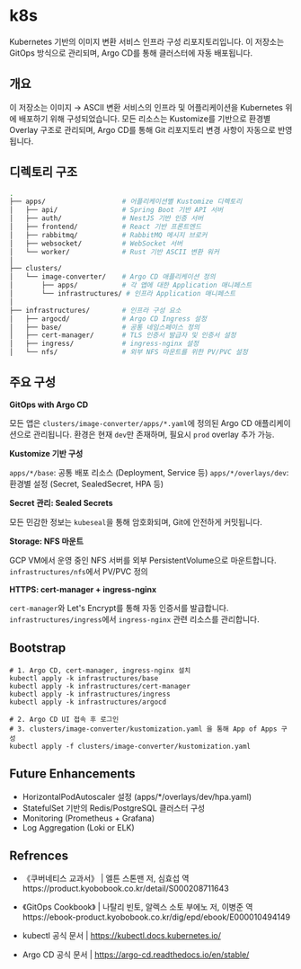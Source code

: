 # k8s

Kubernetes 기반의 이미지 변환 서비스 인프라 구성 리포지토리입니다.
이 저장소는 GitOps 방식으로 관리되며, Argo CD를 통해 클러스터에 자동 배포됩니다.

## 개요

이 저장소는 이미지 → ASCII 변환 서비스의 인프라 및 어플리케이션을 Kubernetes 위에 배포하기 위해 구성되었습니다.
모든 리소스는 Kustomize를 기반으로 환경별 Overlay 구조로 관리되며, Argo CD를 통해 Git 리포지토리 변경 사항이 자동으로 반영됩니다.

## 디렉토리 구조

```sh
.
├── apps/                   # 어플리케이션별 Kustomize 디렉토리
│   ├── api/                # Spring Boot 기반 API 서버
│   ├── auth/               # NestJS 기반 인증 서버
│   ├── frontend/           # React 기반 프론트엔드
│   ├── rabbitmq/           # RabbitMQ 메시지 브로커
│   ├── websocket/          # WebSocket 서버
│   └── worker/             # Rust 기반 ASCII 변환 워커
│
├── clusters/
│   └── image-converter/    # Argo CD 애플리케이션 정의
│       ├── apps/           # 각 앱에 대한 Application 매니페스트
│       └── infrastructures/ # 인프라 Application 매니페스트
│
├── infrastructures/        # 인프라 구성 요소
│   ├── argocd/             # Argo CD Ingress 설정
│   ├── base/               # 공통 네임스페이스 정의
│   ├── cert-manager/       # TLS 인증서 발급자 및 인증서 설정
│   ├── ingress/            # ingress-nginx 설정
│   └── nfs/                # 외부 NFS 마운트를 위한 PV/PVC 설정
```

## 주요 구성

**GitOps with Argo CD**

모든 앱은 `clusters/image-converter/apps/*.yaml`에 정의된 Argo CD 애플리케이션으로 관리됩니다.
환경은 현재 `dev`만 존재하며, 필요시 `prod` overlay 추가 가능.

**Kustomize 기반 구성**

`apps/*/base`: 공통 배포 리소스 (Deployment, Service 등)
`apps/*/overlays/dev`: 환경별 설정 (Secret, SealedSecret, HPA 등)

**Secret 관리: Sealed Secrets**

모든 민감한 정보는 `kubeseal`을 통해 암호화되며, Git에 안전하게 커밋됩니다.

**Storage: NFS 마운트**

GCP VM에서 운영 중인 NFS 서버를 외부 PersistentVolume으로 마운트합니다.
`infrastructures/nfs`에서 PV/PVC 정의

**HTTPS: cert-manager + ingress-nginx**

`cert-manager`와 Let's Encrypt를 통해 자동 인증서를 발급합니다.
`infrastructures/ingress`에서 `ingress-nginx` 관련 리소스를 관리합니다.

## Bootstrap

```
# 1. Argo CD, cert-manager, ingress-nginx 설치
kubectl apply -k infrastructures/base
kubectl apply -k infrastructures/cert-manager
kubectl apply -k infrastructures/ingress
kubectl apply -k infrastructures/argocd

# 2. Argo CD UI 접속 후 로그인
# 3. clusters/image-converter/kustomization.yaml 을 통해 App of Apps 구성
kubectl apply -f clusters/image-converter/kustomization.yaml
```

## Future Enhancements

- HorizontalPodAutoscaler 설정 (apps/*/overlays/dev/hpa.yaml)
- StatefulSet 기반의 Redis/PostgreSQL 클러스터 구성
- Monitoring (Prometheus + Grafana)
- Log Aggregation (Loki or ELK)

## Refrences

- 《쿠버네티스 교과서》 | 엘튼 스톤맨 저, 심효섭 역https://product.kyobobook.co.kr/detail/S000208711643

- 《GitOps Cookbook》 | 나탈리 빈토, 알렉스 소토 부에노 저, 이병준 역https://ebook-product.kyobobook.co.kr/dig/epd/ebook/E000010494149

- kubectl 공식 문서 | https://kubectl.docs.kubernetes.io/

- Argo CD 공식 문서 | https://argo-cd.readthedocs.io/en/stable/
